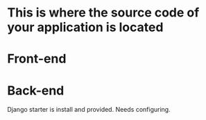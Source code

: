 # This is where the source code of your application is located

# Front-end



# Back-end

Django starter is install and provided. Needs configuring.
